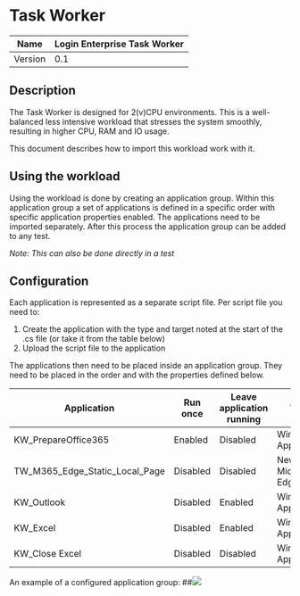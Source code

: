# Task Worker

| Name | Login Enterprise Task Worker |
|--|--|
| Version | 0.1 |

## Description
The Task Worker is designed for 2(v)CPU environments. This is a well-balanced less intensive workload that stresses the system smoothly, resulting in higher CPU, RAM and IO usage.

This document describes how to import this workload work with it. 

## Using the workload
Using the workload is done by creating an application group. Within this application group a set of applications is defined in a specific order with specific application properties enabled. The applications need to be imported separately. After this process the application group can be added to any test.

*Note: This can also be done directly in a test*


## Configuration

Each application is represented as a separate script file. Per script file you need to:
1. Create the application with the type and target noted at the start of the .cs file (or take it from the table below)
2. Upload the script file to the application

The applications then need to be placed inside an application group. They need to be placed in the order and with the properties defined below.

| Application | Run once | Leave application running | Type | Target
|--|--|--|--|--|
| KW_PrepareOffice365 | Enabled | Disabled | Windows Application | winword.exe
| TW_M365_Edge_Static_Local_Page | Disabled | Disabled | New Microsoft Edge | Leave Blank
| KW_Outlook| Disabled | Enabled | Windows Application | outlook.exe /importprf %TEMP%\LoginPI\outlook.prf
| KW_Excel | Disabled | Enabled | Windows Application | excel.exe
| KW_Close Excel | Disabled | Disabled | Windows Application | excel.exe

An example of a configured application group:
##![](assets/20220209_145343_image.png)
